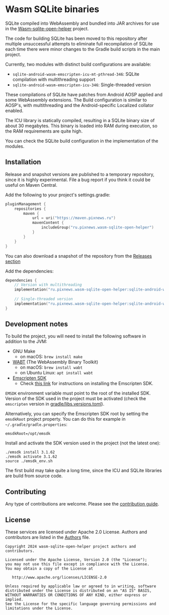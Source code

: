 # Wasm SQLite binaries

SQLite compiled into WebAssembly and bundled into JAR archives for use in the [Wasm-sqlite-open-helper] project.

The code for building SQLite has been moved to this repository after multiple unsuccessful attempts to eliminate 
full recompilation of SQLite each time there were minor changes to the Gradle build scripts in the main project.

Currently, two modules with distinct build configurations are available:

- `sqlite-android-wasm-emscripten-icu-mt-pthread-346`: SQLite compilation with multithreading support
- `sqlite-android-wasm-emscripten-icu-346`: Single-threaded version

These compilations of SQLite have patches from Android AOSP applied and some WebAssembly extensions.
The Build configuration is similar to AOSP's, with multithreading and the Android-specific Localized collator enabled.

The ICU library is statically compiled, resulting in a SQLite binary size of about 30 megabytes.
This binary is loaded into RAM during execution, so the RAM requirements are quite high.

You can check the SQLite build configuration in the implementation of the modules.

## Installation

Release and snapshot versions are published to a temporary repository, since it is highly experimental.
File a bug report if you think it could be useful on Maven Central.

Add the following to your project's settings.gradle:

```kotlin
pluginManagement {
    repositories {
        maven {
            url = uri("https://maven.pixnews.ru")
            mavenContent {
                includeGroup("ru.pixnews.wasm-sqlite-open-helper")
            }
        }
    }
}
```

You can also download a snapshot of the repository from the [Releases section](https://github.com/illarionov/wasm-sqlite-open-helper/releases) 

Add the dependencies:

```kotlin
dependencies {
    // Version with multithreading
    implementation("ru.pixnews.wasm-sqlite-open-helper:sqlite-android-wasm-emscripten-icu-mt-pthread-346:0.1-alpha08")
    
    // Single-threaded version
    implementation("ru.pixnews.wasm-sqlite-open-helper:sqlite-android-wasm-emscripten-icu-346:0.1-alpha08")
}
```

## Development notes

To build the project, you will need to install the following software in addition to the JVM:

 - GNU Make 
   - on macOS: `brew install make`
 - [WABT](https://github.com/WebAssembly/wabt) (The WebAssembly Binary Toolkit)
   - on macOS: `brew install wabt`
   - on Ubuntu Linux: `apt install wabt`
 - [Emscripten SDK](https://emscripten.org/)
   - Check [this link](https://emscripten.org/docs/getting_started/downloads.html#installation-instructions-using-the-emsdk-recommended)
   for instructions on installing the Emscripten SDK.

`EMSDK` environment variable must point to the root of the installed SDK.
Version of the SDK used in the project must be activated (check the `emscripten` version
in [gradle/libs.versions.toml](gradle/libs.versions.toml)).

Alternatively, you can specify the Emscripten SDK root by setting the `emsdkRoot` project property.
You can do this for example in `~/.gradle/gradle.properties`:

```properties
emsdkRoot=/opt/emsdk
```

Install and activate the SDK version used in the project (not the latest one):

```shell
./emsdk install 3.1.62
./emsdk activate 3.1.62
source ./emsdk_env.sh
```

The first build may take quite a long time, since the ICU and SQLite libraries are build from source code.

## Contributing

Any type of contributions are welcome. Please see the [contribution guide](CONTRIBUTING.md).

## License

These services are licensed under Apache 2.0 License. Authors and contributors are listed in the
[Authors](AUTHORS) file.

```
Copyright 2024 wasm-sqlite-open-helper project authors and contributors.

Licensed under the Apache License, Version 2.0 (the "License");
you may not use this file except in compliance with the License.
You may obtain a copy of the License at

   http://www.apache.org/licenses/LICENSE-2.0

Unless required by applicable law or agreed to in writing, software
distributed under the License is distributed on an "AS IS" BASIS,
WITHOUT WARRANTIES OR CONDITIONS OF ANY KIND, either express or implied.
See the License for the specific language governing permissions and
limitations under the License.
```

[Wasm-sqlite-open-helper]: https://github.com/illarionov/wasm-sqlite-open-helper
